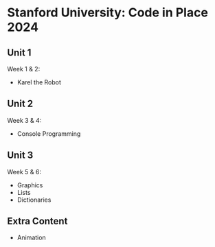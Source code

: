 # Stanford University: Code in Place 2024

## Unit 1 
Week 1 & 2:
- Karel the Robot

## Unit 2
Week 3 & 4:
- Console Programming
  
## Unit 3
Week 5 & 6:
- Graphics
- Lists
- Dictionaries

## Extra Content
- Animation
